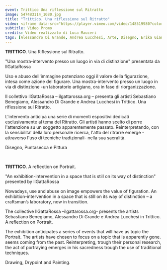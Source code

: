 ```yaml
---
event: Trittico Una riflessione sul Ritratto
image: 547483114_1080.jpg
title: "Trittico. Una riflessione sul Ritratto"
video: <iframe data-src="https://player.vimeo.com/video/148519980?color=d21f1b&title=0&byline=0&portrait=0" class="lazyload" frameborder="0" allow="autoplay; fullscreen" allowfullscreen></iframe>
subtitle: Video Promo
credits: Video realizzato di Luca Mauceri
tags: [Alessandro Di Grande, Andrea Lucchesi, Arte, Disegno, Erika Giansanti, Firenze, Incisione, Pittura, puntasecca, ritratto, Sdrucciolo dei Pitti, Sebastiano Benegiamo, Trittico]
---
```

**TRITTICO**. Una Riflessione sul Ritratto.

"Una mostra-intervento presso un luogo in via di distinzione"
presentata da IlGattaRossa

Uso e abuso dell'immagine potenziano oggi il valore della figurazione, intesa come azione del figurare.
Una mostra-intervento presso un luogo in via di distinzione -un laboratorio artigiano, ora in fase di
riorganizzazione.

Il collettivo IlGattaRossa – ilgattarossa.org – presenta gli artisti Sebastiano Benegiamo,
Alessandro Di Grande e Andrea Lucchesi in Trittico. Una riflessione sul Ritratto.

L'intervento anticipa una serie di momenti espositivi dedicati esclusivamente al tema del Ritratto.
Gli artisti hanno scelto di porre l'attenzione su un soggetto apparentemente passato.
Reinterpretando, con la sensibilita’ della loro personale ricerca, l'atto del ritrarre emerge -attraverso
l'uso di tecniche tradizionali- nella sua sacralità.

Disegno, Puntasecca e Pittura

<br />

**TRITTICO**. A reflection on Portrait.

"An exhibition-intervention in a space that is still on its way of distinction"
presented by IlGattaRossa

Nowadays, use and abuse on image empowers the value of figuration.
An exhibition-intervention in a space that is still on its way of distinction – a craftsman’s
laboratory, now in transition.

The collective IlGattaRossa –ilgattarossa.org- presents the artists Sebastiano Benegiamo,
Alessandro Di Grande e Andrea Lucchesi in Trittico. A reflection on Portrait.

The exhibition anticipates a series of events that will have as topic the Portrait.
The artists have chosen to focus on a topic that is apparently gone. seems coming from the past.
Reinterpreting, trough their personal research, the act of portraying emerges in his sacredness
trough the use of traditional techniques.

Drawing, Drypoint and Painting.
